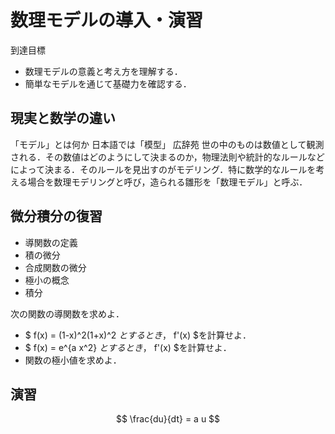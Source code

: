 # 数理モデルの導入・演習

到達目標
- 数理モデルの意義と考え方を理解する．
- 簡単なモデルを通じて基礎力を確認する．

<!-- 
アイデア
- （情報数理学科の学びと本講義の学びの関係）まだ数学科なのでここは触れなくて良い．
- 情報とはデータ．データは現実を数値化したもの．現実をよく知ることでデータをうまく扱えるようになる．
- 現実をよく知ることとは，どのようなメカニズムで現象が起きているのか，加えて数理的構造を理解すること．
- 数学的に扱うには数学を自在に使えることが必要．
- 数理モデルが一番うまくいっているのは物理学．次に数理生物学
-->

## 現実と数学の違い

「モデル」とは何か
日本語では「模型」
広辞苑
世の中のものは数値として観測される．その数値はどのようにして決まるのか，物理法則や統計的なルールなどによって決まる．そのルールを見出すのがモデリング．特に数学的なルールを考える場合を数理モデリングと呼び，造られる雛形を「数理モデル」と呼ぶ．

## 微分積分の復習

- 導関数の定義
- 積の微分
- 合成関数の微分
- 極小の概念
- 積分

次の関数の導関数を求めよ．
- $ f(x) = (1-x)^2(1+x)^2 $とするとき，$ f'(x) $を計算せよ．
- $ f(x) = e^{a x^2} $とするとき，$ f'(x) $を計算せよ．
- 関数の極小値を求めよ．

## 演習

$$
\frac{du}{dt} = a u
$$



